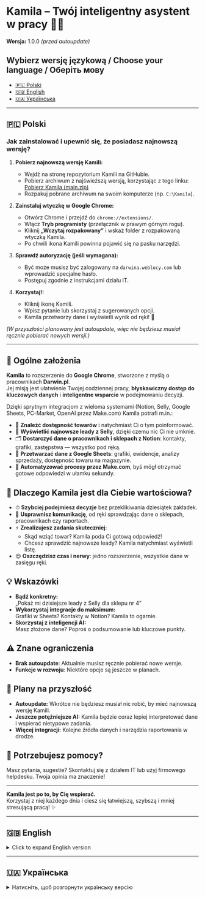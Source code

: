 # Kamila – Twój **inteligentny asystent** w pracy 🚀🤖

**Wersja:** 1.0.0 *(przed autoupdate)*

## Wybierz wersję językową / Choose your language / Оберіть мову
- [🇵🇱 Polski](#-polski)
- [🇬🇧 English](#-english)
- [🇺🇦 Українська](#-українська)

---

## 🇵🇱 Polski

### Jak zainstalować i upewnić się, że posiadasz najnowszą wersję?

1. **Pobierz najnowszą wersję Kamili:**
   - Wejdź na stronę repozytorium Kamili na GitHubie.
   - Pobierz archiwum z najświeższą wersją, korzystając z tego linku:  
     [Pobierz Kamila (main.zip)](https://github.com/twilk/Kamila/archive/refs/heads/main.zip)
   - Rozpakuj pobrane archiwum na swoim komputerze (np. `C:\Kamila`).

2. **Zainstaluj wtyczkę w Google Chrome:**
   - Otwórz Chrome i przejdź do `chrome://extensions/`.
   - Włącz **Tryb programisty** (przełącznik w prawym górnym rogu).
   - Kliknij **„Wczytaj rozpakowany”** i wskaż folder z rozpakowaną wtyczką Kamila.
   - Po chwili ikona Kamili powinna pojawić się na pasku narzędzi.

3. **Sprawdź autoryzację (jeśli wymagana):**
   - Być może musisz być zalogowany na `darwina.weblucy.com` lub wprowadzić specjalne hasło.
   - Postępuj zgodnie z instrukcjami działu IT.
   
4. **Korzystaj!:**
   - Kliknij ikonę Kamili.
   - Wpisz pytanie lub skorzystaj z sugerowanych opcji.
   - Kamila przetworzy dane i wyświetli wynik od ręki! 🎉

*(W przyszłości planowany jest autoupdate, więc nie będziesz musiał ręcznie pobierać nowych wersji.)*

---

## 🎯 Ogólne założenia

**Kamila** to rozszerzenie do **Google Chrome**, stworzone z myślą o pracownikach **Darwin.pl**.  
Jej misją jest ułatwienie Twojej codziennej pracy, **błyskawiczny dostęp do kluczowych danych** i **inteligentne wsparcie** w podejmowaniu decyzji.

Dzięki sprytnym integracjom z wieloma systemami (Notion, Selly, Google Sheets, PC-Market, OpenAI przez Make.com) Kamila potrafi m.in.:

- 🔎 **Znaleźć dostępność towarów** i natychmiast Ci o tym poinformować.  
- 💼 **Wyświetlić najnowsze leady z Selly**, dzięki czemu nic Ci nie umknie.  
- 🗂 **Dostarczyć dane o pracownikach i sklepach z Notion**: kontakty, grafiki, zastępstwa — wszystko pod ręką.  
- 📝 **Przetwarzać dane z Google Sheets**: grafiki, ewidencje, analizy sprzedaży, dostępność towaru na magazynie.  
- 🧩 **Automatyzować procesy przez Make.com**, byś mógł otrzymać gotowe odpowiedzi w ułamku sekundy.

## 💎 Dlaczego Kamila jest dla Ciebie wartościowa?

- ⏱ **Szybciej podejmiesz decyzje** bez przeklikiwania dziesiątek zakładek.  
- 💬 **Usprawnisz komunikację**, od ręki sprawdzając dane o sklepach, pracownikach czy raportach.  
- ⚡ **Zrealizujesz zadania skuteczniej**:  
  - Skąd wziąć towar? Kamila poda Ci gotową odpowiedź!  
  - Chcesz sprawdzić najnowsze leady? Kamila natychmiast wyświetli listę.  
- 😌 **Oszczędzisz czas i nerwy**: jedno rozszerzenie, wszystkie dane w zasięgu ręki.

## 💡 Wskazówki

- **Bądź konkretny:**  
  „Pokaż mi dzisiejsze leady z Selly dla sklepu nr 4”  
- **Wykorzystaj integracje do maksimum:**  
  Grafiki w Sheets? Kontakty w Notion? Kamila to ogarnie.  
- **Skorzystaj z inteligencji AI:**  
  Masz złożone dane? Poproś o podsumowanie lub kluczowe punkty.

## ⚠️ Znane ograniczenia

- **Brak autoupdate**: Aktualnie musisz ręcznie pobierać nowe wersje.
- **Funkcje w rozwoju**: Niektóre opcje są jeszcze w planach.

## 🔮 Plany na przyszłość

- **Autoupdate:** Wkrótce nie będziesz musiał nic robić, by mieć najnowszą wersję Kamili.  
- **Jeszcze potężniejsze AI:** Kamila będzie coraz lepiej interpretować dane i wspierać nietypowe zadania.  
- **Więcej integracji:** Kolejne źródła danych i narzędzia raportowania w drodze.

## 🤝 Potrzebujesz pomocy?

Masz pytania, sugestie? Skontaktuj się z działem IT lub użyj firmowego helpdesku. Twoja opinia ma znaczenie!

---

**Kamila jest po to, by Cię wspierać.**  
Korzystaj z niej każdego dnia i ciesz się łatwiejszą, szybszą i mniej stresującą pracą! ✨

---

## 🇬🇧 English

<details>
<summary>Click to expand English version</summary>

### How to install and ensure you have the latest version?

1. **Download the latest Kamila version:**
   - Go to the Kamila GitHub repository.
   - Download the newest archive from:  
     [Download Kamila (main.zip)](https://github.com/twilk/Kamila/archive/refs/heads/main.zip)
   - Unzip it on your computer (e.g., `C:\Kamila`).

2. **Install the extension in Google Chrome:**
   - Open Chrome and go to `chrome://extensions/`.
   - Enable **Developer mode** (top right corner).
   - Click **"Load unpacked"** and select the unzipped Kamila folder.
   - The Kamila icon should appear in your toolbar.

3. **Check authentication (if required):**
   - You may need to be logged into `darwina.weblucy.com` or provide a special password.
   - Follow the IT department's instructions.

4. **Use it!:**
   - Click the Kamila icon.
   - Type a question or select suggested options.
   - Kamila will process the data and show you the result instantly! 🎉

*(Autoupdate is planned for the future, so you won't have to download updates manually.)*

---

### General concept

**Kamila** is a Chrome extension created for Darwin.pl employees to streamline daily tasks, provide quick access to vital data, and offer intelligent decision-making support.

Thanks to integrations with various systems (Notion, Selly, Google Sheets, PC-Market, OpenAI via Make.com), Kamila can:

- 🔎 **Find product availability** and inform you immediately.  
- 💼 **Display the latest leads from Selly**, so you never miss anything.  
- 🗂 **Deliver data about employees and stores from Notion**: contacts, schedules, substitutions—all at hand.  
- 📝 **Process data from Google Sheets**: schedules, work time records, sales analyses, product availability.  
- 🧩 **Automate processes via Make.com**, providing ready answers in a fraction of a second.

*(… rest of the English version is a direct translation mirroring the Polish content …)*

</details>

---

## 🇺🇦 Українська

<details>
<summary>Натисніть, щоб розгорнути українську версію</summary>

### Як встановити та переконатися, що у вас найновіша версія?

1. **Завантажте найновішу версію Kamila:**
   - Перейдіть до репозиторію Kamila на GitHub.
   - Завантажте найсвіжіший архів за посиланням:  
     [Завантажити Kamila (main.zip)](https://github.com/twilk/Kamila/archive/refs/heads/main.zip)
   - Розпакуйте архів на своєму комп’ютері (наприклад, `C:\Kamila`).

2. **Встановіть розширення у Google Chrome:**
   - Відкрийте Chrome та перейдіть до `chrome://extensions/`.
   - Увімкніть **Режим розробника** (у правому верхньому куті).
   - Натисніть **"Load unpacked"** (Завантажити розпаковане) та вкажіть теку з розпакованим Kamila.
   - Значок Kamila має з’явитись на панелі інструментів.

3. **Перевірте авторизацію (якщо потрібно):**
   - Можливо, вам потрібно бути залогіненим на `darwina.weblucy.com` або ввести спеціальний пароль.
   - Дотримуйтесь інструкцій ІТ-відділу.

4. **Користуйтеся!:**
   - Клацніть на значок Kamila.
   - Введіть питання або оберіть запропоновані опції.
   - Kamila обробить дані та миттєво покаже результат! 🎉

*(У майбутньому планується автопоновлення, щоб вам не доводилося завантажувати нові версії вручну.)*

---

### Загальна концепція

**Kamila** — це розширення для Chrome, створене для працівників Darwin.pl, щоб спростити щоденні завдання, надати швидкий доступ до ключових даних та запропонувати інтелектуальну підтримку в прийнятті рішень.

Завдяки інтеграціям з різними системами (Notion, Selly, Google Sheets, PC-Market, OpenAI через Make.com) Kamila може:

- 🔎 **Знаходити наявність товару** та одразу інформувати вас.  
- 💼 **Відображати найновіші ліди з Selly**, щоб ви нічого не пропустили.  
- 🗂 **Надавати дані про працівників і магазини з Notion**: контакти, графіки, заміни — все під рукою.  
- 📝 **Обробляти дані з Google Sheets**: графіки, облік робочого часу, аналізи продажів, наявність товару.  
- 🧩 **Автоматизувати процеси через Make.com**, щоб надавати готові відповіді за лічені секунди.

*(… далі українська версія буде дзеркальним відображенням польського змісту …)*

</details>
